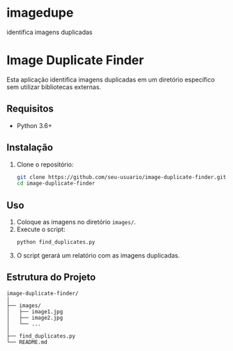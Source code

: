 # imagedupe

identifica imagens duplicadas

# Image Duplicate Finder

Esta aplicação identifica imagens duplicadas em um diretório específico sem utilizar bibliotecas externas.

## Requisitos

- Python 3.6+

## Instalação

1. Clone o repositório:
   ```bash
   git clone https://github.com/seu-usuario/image-duplicate-finder.git
   cd image-duplicate-finder
   ```

## Uso

1. Coloque as imagens no diretório `images/`.
2. Execute o script:
   ```bash
   python find_duplicates.py
   ```
3. O script gerará um relatório com as imagens duplicadas.

## Estrutura do Projeto

```
image-duplicate-finder/
│
├── images/
│   ├── image1.jpg
│   ├── image2.jpg
│   └── ...
│
├── find_duplicates.py
└── README.md
```
